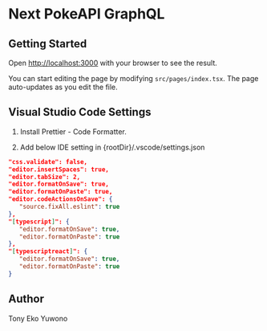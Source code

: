 # Next PokeAPI GraphQL

## Getting Started

Open [http://localhost:3000](http://localhost:3000) with your browser to see the result.

You can start editing the page by modifying `src/pages/index.tsx`. The page auto-updates as you edit the file.

## Visual Studio Code Settings

1. Install Prettier - Code Formatter.

2. Add below IDE setting in {rootDir}/.vscode/settings.json

```json
"css.validate": false,
"editor.insertSpaces": true,
"editor.tabSize": 2,
"editor.formatOnSave": true,
"editor.formatOnPaste": true,
"editor.codeActionsOnSave": {
   "source.fixAll.eslint": true
},
"[typescript]": {
   "editor.formatOnSave": true,
   "editor.formatOnPaste": true
},
"[typescriptreact]": {
   "editor.formatOnSave": true,
   "editor.formatOnPaste": true
}
```

## Author

Tony Eko Yuwono
